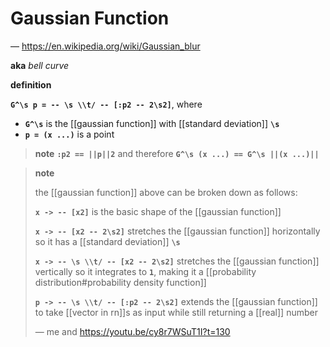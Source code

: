 # Gaussian Function

&mdash; <https://en.wikipedia.org/wiki/Gaussian_blur>

**aka** _bell curve_

**definition**

**`G^\s p = -- \s \\t/ -- [:p2 -- 2\s2]`**, where

- **`G^\s`** is the [[gaussian function]] with [[standard deviation]] **`\s`**
- **`p = (x ...)`** is a point

> **note** **`:p2 == ||p||2`** and therefore **`G^\s (x ...) == G^\s ||(x ...)||`**

> **note**
>
> the [[gaussian function]] above can be broken down as follows:
>
> **`x -> -- [x2]`** is the basic shape of the [[gaussian function]]
>
> **`x -> -- [x2 -- 2\s2]`** stretches the [[gaussian function]] horizontally so it has a [[standard deviation]] **`\s`**
>
> **`x -> -- \s \\t/ -- [x2 -- 2\s2]`** stretches the [[gaussian function]] vertically so it integrates to **`1`**, making it a [[probability distribution#probability density function]]
>
> **`p -> -- \s \\t/ -- [:p2 -- 2\s2]`** extends the [[gaussian function]] to take [[vector in rn]]s as input while still returning a [[real]] number
>
> &mdash; me and <https://youtu.be/cy8r7WSuT1I?t=130>
